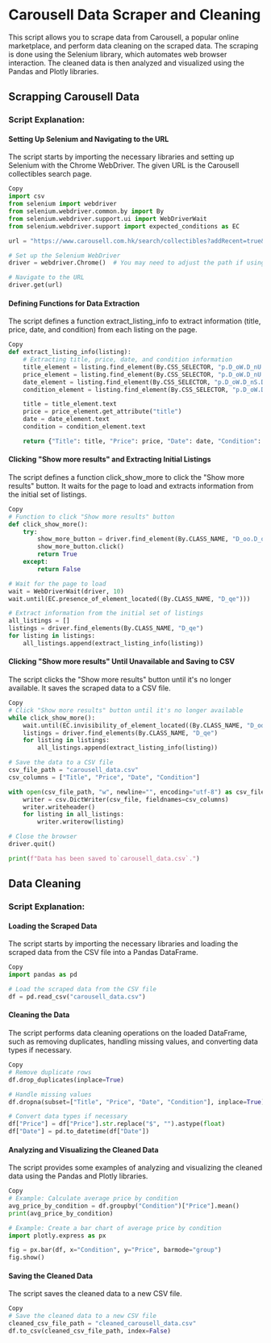 # Carousell Data Scraper and Cleaning
This script allows you to scrape data from Carousell, a popular online marketplace, and perform data cleaning on the scraped data. The scraping is done using the Selenium library, which automates web browser interaction. The cleaned data is then analyzed and visualized using the Pandas and Plotly libraries.

## Scrapping Carousell Data
### Script Explanation:
#### Setting Up Selenium and Navigating to the URL

The script starts by importing the necessary libraries and setting up Selenium with the Chrome WebDriver.
The given URL is the Carousell collectibles search page.
```python
Copy
import csv
from selenium import webdriver
from selenium.webdriver.common.by import By
from selenium.webdriver.support.ui import WebDriverWait
from selenium.webdriver.support import expected_conditions as EC

url = "https://www.carousell.com.hk/search/collectibles?addRecent=true&canChangeKeyword=true&includeSuggestions=true&searchId=Zuq97c&t-search_query_source=direct_search"

# Set up the Selenium WebDriver
driver = webdriver.Chrome()  # You may need to adjust the path if using a different WebDriver

# Navigate to the URL
driver.get(url)
```

#### Defining Functions for Data Extraction

The script defines a function extract_listing_info to extract information (title, price, date, and condition) from each listing on the page.
```python
Copy
def extract_listing_info(listing):
    # Extracting title, price, date, and condition information
    title_element = listing.find_element(By.CSS_SELECTOR, "p.D_oW.D_nU.D_oX.D_pb.D_pf.D_pi.D_pk.D_pg.D_po")
    price_element = listing.find_element(By.CSS_SELECTOR, "p.D_oW.D_nU.D_oX.D_pb.D_pe.D_pi.D_pl.D_pn")
    date_element = listing.find_element(By.CSS_SELECTOR, "p.D_oW.D_nS.D_oX.D_pb.D_pe.D_pi.D_pk.D_qw.D_pp")
    condition_element = listing.find_element(By.CSS_SELECTOR, "p.D_oW.D_nS.D_oX.D_pb.D_pe.D_pi.D_pk.D_po")

    title = title_element.text
    price = price_element.get_attribute("title")
    date = date_element.text
    condition = condition_element.text

    return {"Title": title, "Price": price, "Date": date, "Condition": condition}
```

#### Clicking "Show more results" and Extracting Initial Listings

The script defines a function click_show_more to click the "Show more results" button.
It waits for the page to load and extracts information from the initial set of listings.
```python
Copy
# Function to click "Show more results" button
def click_show_more():
    try:
        show_more_button = driver.find_element(By.CLASS_NAME, "D_oo.D_oJ.D_oA.D_ow.D_oN.D_IL")
        show_more_button.click()
        return True
    except:
        return False

# Wait for the page to load
wait = WebDriverWait(driver, 10)
wait.until(EC.presence_of_element_located((By.CLASS_NAME, "D_qe")))

# Extract information from the initial set of listings
all_listings = []
listings = driver.find_elements(By.CLASS_NAME, "D_qe")
for listing in listings:
    all_listings.append(extract_listing_info(listing))
```

#### Clicking "Show more results" Until Unavailable and Saving to CSV

The script clicks the "Show more results" button until it's no longer available.
It saves the scraped data to a CSV file.
```python
Copy
# Click "Show more results" button until it's no longer available
while click_show_more():
    wait.until(EC.invisibility_of_element_located((By.CLASS_NAME, "D_oo.D_oJ.D_oA.D_ow.D_oN.D_IL")))
    listings = driver.find_elements(By.CLASS_NAME, "D_qe")
    for listing in listings:
        all_listings.append(extract_listing_info(listing))

# Save the data to a CSV file
csv_file_path = "carousell_data.csv"
csv_columns = ["Title", "Price", "Date", "Condition"]

with open(csv_file_path, "w", newline="", encoding="utf-8") as csv_file:
    writer = csv.DictWriter(csv_file, fieldnames=csv_columns)
    writer.writeheader()
    for listing in all_listings:
        writer.writerow(listing)

# Close the browser
driver.quit()

print(f"Data has been saved to`carousell_data.csv`.")
```
## Data Cleaning
### Script Explanation:
#### Loading the Scraped Data

The script starts by importing the necessary libraries and loading the scraped data from the CSV file into a Pandas DataFrame.
```python
Copy
import pandas as pd

# Load the scraped data from the CSV file
df = pd.read_csv("carousell_data.csv")
```
#### Cleaning the Data

The script performs data cleaning operations on the loaded DataFrame, such as removing duplicates, handling missing values, and converting data types if necessary.
```python
Copy
# Remove duplicate rows
df.drop_duplicates(inplace=True)

# Handle missing values
df.dropna(subset=["Title", "Price", "Date", "Condition"], inplace=True)

# Convert data types if necessary
df["Price"] = df["Price"].str.replace("$", "").astype(float)
df["Date"] = pd.to_datetime(df["Date"])
```

#### Analyzing and Visualizing the Cleaned Data

The script provides some examples of analyzing and visualizing the cleaned data using the Pandas and Plotly libraries.
```python
Copy
# Example: Calculate average price by condition
avg_price_by_condition = df.groupby("Condition")["Price"].mean()
print(avg_price_by_condition)

# Example: Create a bar chart of average price by condition
import plotly.express as px

fig = px.bar(df, x="Condition", y="Price", barmode="group")
fig.show()
```

#### Saving the Cleaned Data

The script saves the cleaned data to a new CSV file.
```python
Copy
# Save the cleaned data to a new CSV file
cleaned_csv_file_path = "cleaned_carousell_data.csv"
df.to_csv(cleaned_csv_file_path, index=False)
```
